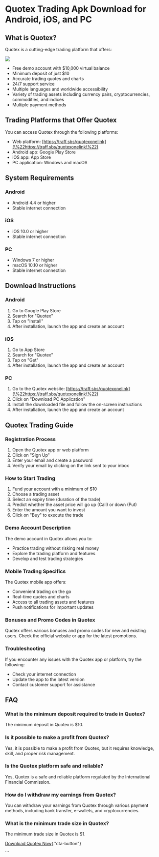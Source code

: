 # Quotex Trading Apk Download for Android, iOS, and PC

## What is Quotex?

Quotex is a cutting-edge trading platform that offers:

[![](https://static.quotex.io/files/10_en/300_250.jpg)](https://traff.sbs/brokerqxlid)

-   Free demo account with \$10,000 virtual balance
-   Minimum deposit of just \$10
-   Accurate trading quotes and charts
-   24/7 support service
-   Multiple languages and worldwide accessibility
-   Variety of trading assets including currency pairs,
    cryptocurrencies, commodities, and indices
-   Multiple payment methods

## Trading Platforms that Offer Quotex

You can access Quotex through the following platforms:

-   Web platform:
    [https://traff.sbs/quotexonelink](\%22https://traff.sbs/quotexonelink\%22)
-   Android app: Google Play Store
-   iOS app: App Store
-   PC application: Windows and macOS

## System Requirements

### Android

-   Android 4.4 or higher
-   Stable internet connection

### iOS

-   iOS 10.0 or higher
-   Stable internet connection

### PC

-   Windows 7 or higher
-   macOS 10.10 or higher
-   Stable internet connection

## Download Instructions

### Android

1.  Go to Google Play Store
2.  Search for "Quotex"
3.  Tap on "Install"
4.  After installation, launch the app and create an account

### iOS

1.  Go to App Store
2.  Search for "Quotex"
3.  Tap on "Get"
4.  After installation, launch the app and create an account

### PC

1.  Go to the Quotex website:
    [https://traff.sbs/quotexonelink](\%22https://traff.sbs/quotexonelink\%22)
2.  Click on "Download PC Application"
3.  Install the downloaded file and follow the on-screen instructions
4.  After installation, launch the app and create an account

## Quotex Trading Guide

### Registration Process

1.  Open the Quotex app or web platform
2.  Click on "Sign Up"
3.  Enter your email and create a password
4.  Verify your email by clicking on the link sent to your inbox

### How to Start Trading

1.  Fund your account with a minimum of \$10
2.  Choose a trading asset
3.  Select an expiry time (duration of the trade)
4.  Predict whether the asset price will go up (Call) or down (Put)
5.  Enter the amount you want to invest
6.  Click on "Buy" to execute the trade

### Demo Account Description

The demo account in Quotex allows you to:

-   Practice trading without risking real money
-   Explore the trading platform and features
-   Develop and test trading strategies

### Mobile Trading Specifics

The Quotex mobile app offers:

-   Convenient trading on the go
-   Real-time quotes and charts
-   Access to all trading assets and features
-   Push notifications for important updates

### Bonuses and Promo Codes in Quotex

Quotex offers various bonuses and promo codes for new and existing
users. Check the official website or app for the latest promotions.

### Troubleshooting

If you encounter any issues with the Quotex app or platform, try the
following:

-   Check your internet connection
-   Update the app to the latest version
-   Contact customer support for assistance

## FAQ

### What is the minimum deposit required to trade in Quotex?

The minimum deposit in Quotex is \$10.

### Is it possible to make a profit from Quotex?

Yes, it is possible to make a profit from Quotex, but it requires
knowledge, skill, and proper risk management.

### Is the Quotex platform safe and reliable?

Yes, Quotex is a safe and reliable platform regulated by the
International Financial Commission.

### How do I withdraw my earnings from Quotex?

You can withdraw your earnings from Quotex through various payment
methods, including bank transfer, e-wallets, and cryptocurrencies.

### What is the minimum trade size in Quotex?

The minimum trade size in Quotex is \$1.

[Download Quotex
Now](\%22https://traff.sbs/quotexonelink\%22){."cta-button"}

\`\`\`

